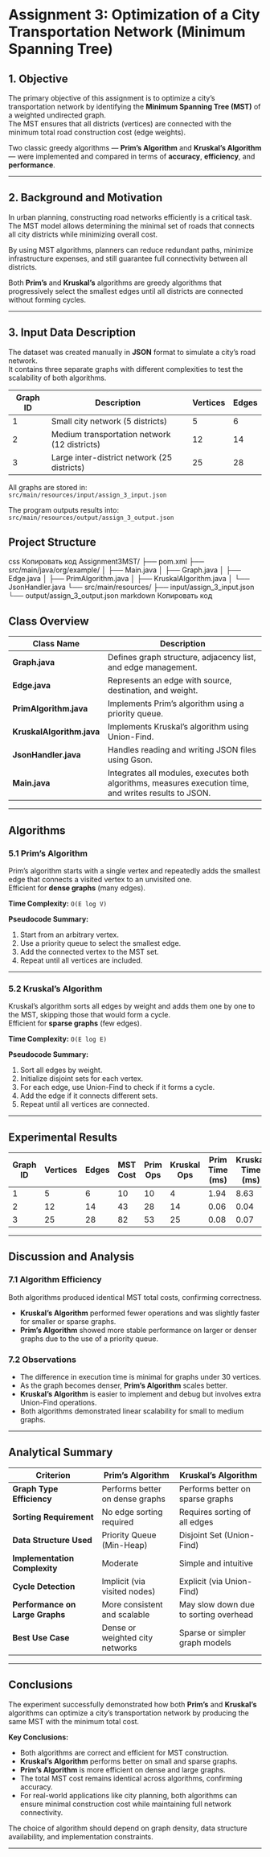 # Assignment 3: Optimization of a City Transportation Network (Minimum Spanning Tree)

## 1. Objective

The primary objective of this assignment is to optimize a city’s transportation network by identifying the **Minimum Spanning Tree (MST)** of a weighted undirected graph.  
The MST ensures that all districts (vertices) are connected with the minimum total road construction cost (edge weights).

Two classic greedy algorithms — **Prim’s Algorithm** and **Kruskal’s Algorithm** — were implemented and compared in terms of **accuracy**, **efficiency**, and **performance**.

---

## 2. Background and Motivation

In urban planning, constructing road networks efficiently is a critical task.  
The MST model allows determining the minimal set of roads that connects all city districts while minimizing overall cost.

By using MST algorithms, planners can reduce redundant paths, minimize infrastructure expenses, and still guarantee full connectivity between all districts.

Both **Prim’s** and **Kruskal’s** algorithms are greedy algorithms that progressively select the smallest edges until all districts are connected without forming cycles.

---

## 3. Input Data Description

The dataset was created manually in **JSON** format to simulate a city’s road network.  
It contains three separate graphs with different complexities to test the scalability of both algorithms.

| Graph ID | Description | Vertices | Edges |
|-----------|--------------|----------|--------|
| 1 | Small city network (5 districts) | 5 | 6 |
| 2 | Medium transportation network (12 districts) | 12 | 14 |
| 3 | Large inter-district network (25 districts) | 25 | 28 |

All graphs are stored in:  
`src/main/resources/input/assign_3_input.json`

The program outputs results into:  
`src/main/resources/output/assign_3_output.json`

## Project Structure
css
Копировать код
Assignment3MST/
├── pom.xml
├── src/main/java/org/example/
│   ├── Main.java
│   ├── Graph.java
│   ├── Edge.java
│   ├── PrimAlgorithm.java
│   ├── KruskalAlgorithm.java
│   └── JsonHandler.java
└── src/main/resources/
    ├── input/assign_3_input.json
    └── output/assign_3_output.json
markdown
Копировать код

## Class Overview

| Class Name | Description |
|-------------|--------------|
| **Graph.java** | Defines graph structure, adjacency list, and edge management. |
| **Edge.java** | Represents an edge with source, destination, and weight. |
| **PrimAlgorithm.java** | Implements Prim’s algorithm using a priority queue. |
| **KruskalAlgorithm.java** | Implements Kruskal’s algorithm using Union-Find. |
| **JsonHandler.java** | Handles reading and writing JSON files using Gson. |
| **Main.java** | Integrates all modules, executes both algorithms, measures execution time, and writes results to JSON. |

---

## Algorithms

### 5.1 Prim’s Algorithm
Prim’s algorithm starts with a single vertex and repeatedly adds the smallest edge that connects a visited vertex to an unvisited one.  
Efficient for **dense graphs** (many edges).

**Time Complexity:** `O(E log V)`

**Pseudocode Summary:**
1. Start from an arbitrary vertex.  
2. Use a priority queue to select the smallest edge.  
3. Add the connected vertex to the MST set.  
4. Repeat until all vertices are included.

---

### 5.2 Kruskal’s Algorithm
Kruskal’s algorithm sorts all edges by weight and adds them one by one to the MST, skipping those that would form a cycle.  
Efficient for **sparse graphs** (few edges).

**Time Complexity:** `O(E log E)`

**Pseudocode Summary:**
1. Sort all edges by weight.  
2. Initialize disjoint sets for each vertex.  
3. For each edge, use Union-Find to check if it forms a cycle.  
4. Add the edge if it connects different sets.  
5. Repeat until all vertices are connected.

---

## Experimental Results

| Graph ID | Vertices | Edges | MST Cost | Prim Ops | Kruskal Ops | Prim Time (ms) | Kruskal Time (ms) |
|-----------|-----------|--------|-----------|------------|----------------|------------------|------------------|
| 1 | 5 | 6 | 10 | 10 | 4 | 1.94 | 8.63 |
| 2 | 12 | 14 | 43 | 28 | 14 | 0.06 | 0.04 |
| 3 | 25 | 28 | 82 | 53 | 25 | 0.08 | 0.07 |

---

## Discussion and Analysis

### 7.1 Algorithm Efficiency
Both algorithms produced identical MST total costs, confirming correctness.  
- **Kruskal’s Algorithm** performed fewer operations and was slightly faster for smaller or sparse graphs.  
- **Prim’s Algorithm** showed more stable performance on larger or denser graphs due to the use of a priority queue.

### 7.2 Observations
- The difference in execution time is minimal for graphs under 30 vertices.  
- As the graph becomes denser, **Prim’s Algorithm** scales better.  
- **Kruskal’s Algorithm** is easier to implement and debug but involves extra Union-Find operations.  
- Both algorithms demonstrated linear scalability for small to medium graphs.

---

## Analytical Summary

| Criterion | Prim’s Algorithm | Kruskal’s Algorithm |
|------------|------------------|----------------------|
| **Graph Type Efficiency** | Performs better on dense graphs | Performs better on sparse graphs |
| **Sorting Requirement** | No edge sorting required | Requires sorting of all edges |
| **Data Structure Used** | Priority Queue (Min-Heap) | Disjoint Set (Union-Find) |
| **Implementation Complexity** | Moderate | Simple and intuitive |
| **Cycle Detection** | Implicit (via visited nodes) | Explicit (via Union-Find) |
| **Performance on Large Graphs** | More consistent and scalable | May slow down due to sorting overhead |
| **Best Use Case** | Dense or weighted city networks | Sparse or simpler graph models |

---

## Conclusions

The experiment successfully demonstrated how both **Prim’s** and **Kruskal’s** algorithms can optimize a city’s transportation network by producing the same MST with the minimum total cost.

**Key Conclusions:**
- Both algorithms are correct and efficient for MST construction.  
- **Kruskal’s Algorithm** performs better on small and sparse graphs.  
- **Prim’s Algorithm** is more efficient on dense and large graphs.  
- The total MST cost remains identical across algorithms, confirming accuracy.  
- For real-world applications like city planning, both algorithms can ensure minimal construction cost while maintaining full network connectivity.

The choice of algorithm should depend on graph density, data structure availability, and implementation constraints.

---
